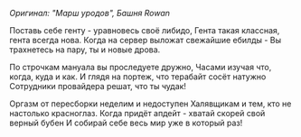 *Оригинал: "Марш уродов", Башня Rowan* 


Поставь себе генту - уравновесь своё либидо,
Гента такая классная, гента всегда нова.
Когда на сервер выложат свежайшие ебилды -
Вы трахнетесь на пару, ты и новые дрова.


По строчкам мануала вы проследуете дружно,
Часами изучая что, когда, куда и как.
И глядя на портеж, что терабайт сосёт натужно
Сотрудники провайдера решат, что ты чудак!


Оргазм от пересборки неделим и недоступен
Халявщикам и тем, кто не настолько красноглаз.
Когда придёт апдейт - хватай скорей свой верный бубен
И собирай себе весь мир уже в который раз!

